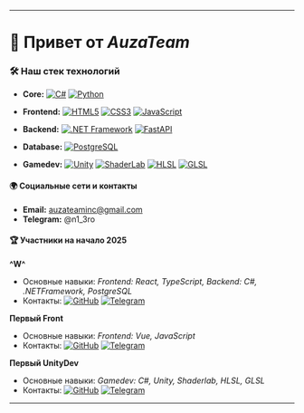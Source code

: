 ---
 
 # 👋 Привет от *AuzaTeam*  <a href="#"><img src="https://komarev.com/ghpvc/?username=AuzaTeam&style=flat-square&color=blue" alt=""></a>
 ### 🛠 Наш стек технологий
 
 - **Core:** [![C#](https://img.shields.io/badge/C%23-239120?style=for-the-badge&logo=c-sharp&logoColor=white)](https://docs.microsoft.com/en-us/dotnet/csharp/) [![Python](https://img.shields.io/badge/Python-3776AB?style=for-the-badge&logo=python&logoColor=white)](https://www.python.org/)
 
 - **Frontend:** [![HTML5](https://img.shields.io/badge/HTML5-E34F26?style=for-the-badge&logo=html5&logoColor=white)](https://developer.mozilla.org/en-US/docs/Web/HTML) [![CSS3](https://img.shields.io/badge/CSS3-1572B6?style=for-the-badge&logo=css3&logoColor=white)](https://developer.mozilla.org/en-US/docs/Web/CSS) [![JavaScript](https://img.shields.io/badge/JavaScript-F7DF1E?style=for-the-badge&logo=javascript&logoColor=white)](https://developer.mozilla.org/en-US/docs/Web/JavaScript)

 - **Backend:** [![.NET Framework](https://img.shields.io/badge/.NET_Framework-512BD4?style=for-the-badge&logo=.net&logoColor=white)](https://dotnet.microsoft.com/) [![FastAPI](https://img.shields.io/badge/FastAPI-009688?style=for-the-badge&logo=fastapi&logoColor=white)](https://fastapi.tiangolo.com/)
 
 - **Database:** [![PostgreSQL](https://img.shields.io/badge/PostgreSQL-4169E1?style=for-the-badge&logo=postgresql&logoColor=white)](https://www.postgresql.org/)

 - **Gamedev:** [![Unity](https://img.shields.io/badge/Unity-FFFFFF?style=for-the-badge&logo=unity&logoColor=black)](https://unity.com/) [![ShaderLab](https://img.shields.io/badge/ShaderLab-000000?style=for-the-badge&logo=shaderlab&logoColor=white)](https://docs.unity3d.com/Manual/SL-Reference.html) [![HLSL](https://img.shields.io/badge/HLSL-0078D7?style=for-the-badge&logo=hlgsl&logoColor=white)](https://docs.microsoft.com/en-us/windows/win32/direct3dhlsl/dx-graphics-hlsl) [![GLSL](https://img.shields.io/badge/GLSL-964B00?style=for-the-badge&logo=glsl&logoColor=white)](https://www.khronos.org/opengl/wiki/Core_Language_(GLSL))
 
 #### 🌍 Социальные сети и контакты

 - **Email:** auzateaminc@gmail.com
 - **Telegram:** @n1_3ro
 
 #### 🏆 Участники на начало 2025
 
 **^W^**
 - Основные навыки: *Frontend: React, TypeScript, Backend: С#, .NETFramework, PostgreSQL*
 - Контакты: [![GitHub](https://img.shields.io/badge/GitHub-100000?style=for-the-badge&logo=github&logoColor=white)](https://github.com/n13ro) [![Telegram](https://img.shields.io/badge/Telegram-2CA5E0?style=for-the-badge&logo=telegram&logoColor=white)](https://t.me/n1_3ro)
 
 **Первый Front**
 - Основные навыки: *Frontend: Vue, JavaScript*
 - Контакты: [![GitHub](https://img.shields.io/badge/GitHub-100000?style=for-the-badge&logo=github&logoColor=white)](https://github.com/Ypags) [![Telegram](https://img.shields.io/badge/Telegram-2CA5E0?style=for-the-badge&logo=telegram&logoColor=white)](https://t.me/prostopotato)
 
 
 **Первый UnityDev**
 - Основные навыки: *Gamedev: С#, Unity, Shaderlab, HLSL, GLSL*
 - Контакты: [![GitHub](https://img.shields.io/badge/GitHub-100000?style=for-the-badge&logo=github&logoColor=white)](https://github.com/Zzerud) [![Telegram](https://img.shields.io/badge/Telegram-2CA5E0?style=for-the-badge&logo=telegram&logoColor=white)](https://t.me/zzerud)
 ---
